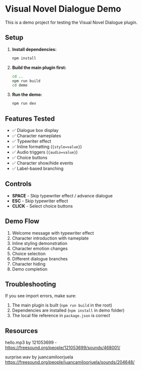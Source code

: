 # Visual Novel Dialogue Demo

This is a demo project for testing the Visual Novel Dialogue plugin.

## Setup

1. **Install dependencies:**
   ```bash
   npm install
   ```

2. **Build the main plugin first:**
   ```bash
   cd ..
   npm run build
   cd demo
   ```

3. **Run the demo:**
   ```bash
   npm run dev
   ```

## Features Tested

- ✅ Dialogue box display
- ✅ Character nameplates
- ✅ Typewriter effect
- ✅ Inline formatting (`{style=value}`)
- ✅ Audio triggers (`{audio=value}`)
- ✅ Choice buttons
- ✅ Character show/hide events
- ✅ Label-based branching

## Controls

- **SPACE** - Skip typewriter effect / advance dialogue
- **ESC** - Skip typewriter effect
- **CLICK** - Select choice buttons

## Demo Flow

1. Welcome message with typewriter effect
2. Character introduction with nameplate
3. Inline styling demonstration
4. Character emotion changes
5. Choice selection
6. Different dialogue branches
7. Character hiding
8. Demo completion

## Troubleshooting

If you see import errors, make sure:
1. The main plugin is built (`npm run build` in the root)
2. Dependencies are installed (`npm install` in demo folder)
3. The local file reference in `package.json` is correct 


## Resources
hello.mp3 by 121053699 - https://freesound.org/people/121053699/sounds/468001/

surprise.wav by juancamiloorjuela
https://freesound.org/people/juancamiloorjuela/sounds/204648/